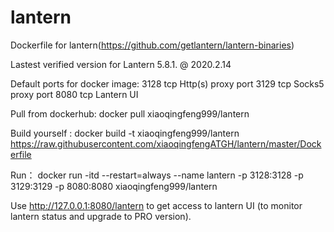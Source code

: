 # lantern
Dockerfile for lantern(https://github.com/getlantern/lantern-binaries)

Lastest verified version for Lantern 5.8.1. @ 2020.2.14

Default ports for docker image:
3128 tcp  Http(s) proxy port
3129 tcp  Socks5 proxy port
8080 tcp  Lantern UI

Pull from dockerhub:
docker pull xiaoqingfeng999/lantern

Build yourself :
docker build -t xiaoqingfeng999/lantern https://raw.githubusercontent.com/xiaoqingfengATGH/lantern/master/Dockerfile

Run：
docker run -itd --restart=always --name lantern -p 3128:3128 -p 3129:3129 -p 8080:8080 xiaoqingfeng999/lantern

Use http://127.0.0.1:8080/lantern to get access to lantern UI (to monitor lantern status and upgrade to PRO version).
